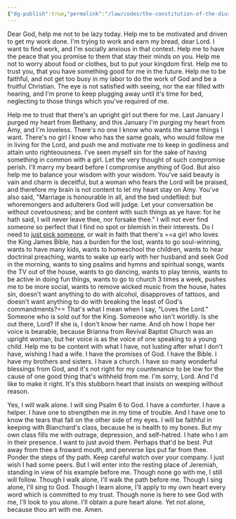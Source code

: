 ```yaml
---
{"dg-publish":true,"permalink":"/law/codes/the-constitution-of-the-diurnal-conduct-of-individual-persons/framework-discussions/picking-a-wife/feeling-disheartened/","created":"Jan 2, 2019, 1:15 PM"}
---
```



Dear God, help me not to be lazy today. Help me to be motivated and driven to get my work done. I'm trying to work and earn my bread, dear Lord. I want to find work, and I'm socially anxious in that context. Help me to have the peace that you promise to them that stay their minds on you. Help me not to worry about food or clothes, but to put your kingdom first. Help me to trust you, that you have something good for me in the future. Help me to be faithful, and not get too busy in my labor to do the work of God and be a fruitful Christian. The eye is not satisfied with seeing, nor the ear filled with hearing, and I'm prone to keep plugging away until it's time for bed, neglecting to those things which you've required of me.

Help me to trust that there's an upright girl out there for me. Last January I purged my heart from Bethany, and this January I'm purging my heart from Amy, and I'm loveless. There's no one I know who wants the same things I want. There's no girl I know who has the same goals, who would follow me in living for the Lord, and push me and motivate me to keep in godliness and attain unto righteousness. I've seen myself sin for the sake of having something in common with a girl. Let the very thought of such compromise perish. I'll marry my beard before I compromise anything of God. But also help me to balance your wisdom with your wisdom. You've said beauty is vain and charm is deceitful, but a woman who fears the Lord will be praised, and therefore my brain is not content to let my heart stay on Amy. You've also said, "Marriage is honourable in all, and the bed undefiled: but whoremongers and adulterers God will judge. Let your conversation be without covetousness; and be content with such things as ye have: for he hath said, I will never leave thee, nor forsake thee." I will not ever find someone so perfect that I find no spot or blemish in their interests. Do I need to [just pick someone](https://rumble.com/v38sjus-unicorns-by-pastor-steven-anderson.html?start=1601), or wait in faith that there's ==a girl who loves the King James Bible, has a burden for the lost, wants to go soul-winning, wants to have many kids, wants to homeschool the children, wants to hear doctrinal preaching, wants to wake up early with her husband and seek God in the morning, wants to sing psalms and hymns and spiritual songs, wants the TV out of the house, wants to go dancing, wants to play tennis, wants to be active in doing fun things, wants to go to church 3 times a week, pushes me to be more social, wants to remove wicked music from the house, hates sin, doesn't want anything to do with alcohol, disapproves of tattoos, and doesn't want anything to do with breaking the least of God's commandments?== That's what I mean when I say, "Loves the Lord." Someone who is sold out for the King. Someone who isn't worldly. Is she out there, Lord? If she is, I don't know her name. And oh how I hope her voice is bearable, because Brianna from Revival Baptist Church was an upright woman, but her voice is as the voice of one speaking to a young child. Help me to be content with what I have, not lusting after what I don't have, wishing I had a wife. I have the promises of God. I have the Bible. I have my brothers and sisters. I have a church. I have so many wonderful blessings from God, and it's not right for my countenance to be low for the cause of one good thing that's withheld from me. I'm sorry, Lord. And I'd like to make it right. It's this stubborn heart that insists on weeping without reason.

Yes, I will walk alone. I will sing Psalm 6 to God. I have a comforter. I have a helper. I have one to strengthen me in my time of trouble. And I have one to know the tears that fall on the other side of my eyes. I will be faithful in keeping with Blanchard's class, because he is health to my bones. But my own class fills me with outrage, depression, and self-hatred. I hate who I am in their presence. I want to just avoid them. Perhaps that'd be best. Put away from thee a froward mouth, and perverse lips put far from thee. Ponder the steps of thy path. Keep careful watch over your company. I just wish I had some peers. But I will enter into the resting place of Jeremiah, standing in view of his example before me. Though none go with me, I still will follow. Though I walk alone, I'll walk the path before me. Though I sing alone, I'll sing to God. Though I learn alone, I'll apply to my own heart every word which is committed to my trust. Though none is here to see God with me, I'll look to you alone. I'll obtain a pure heart alone. Yet not alone, because thou art with me. Amen.